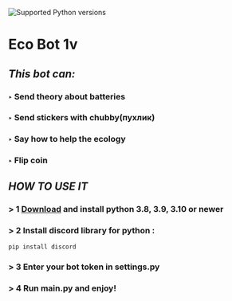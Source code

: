 </p>
<p align="left">
 </a>
 <img src="https://img.shields.io/pypi/pyversions/so-vits-svc-fork.svg?style=flat-square&logo=python&amp;logoColor=fff" alt="Supported Python versions">
</p>

# Eco Bot 1v
##   *This bot can:*
### ‣ Send theory about batteries
### ‣ Send stickers with chubby(пухлик)
### ‣ Say how to help the ecology
### ‣ Flip coin
## ***HOW TO USE IT***
### > 1 [Download](https://www.python.org/downloads/) and install python 3.8, 3.9, 3.10 or newer
### > 2 Install discord library for python : 
```shell
pip install discord
```
### > 3 Enter your bot token in settings.py
### > 4 Run main.py and enjoy!
